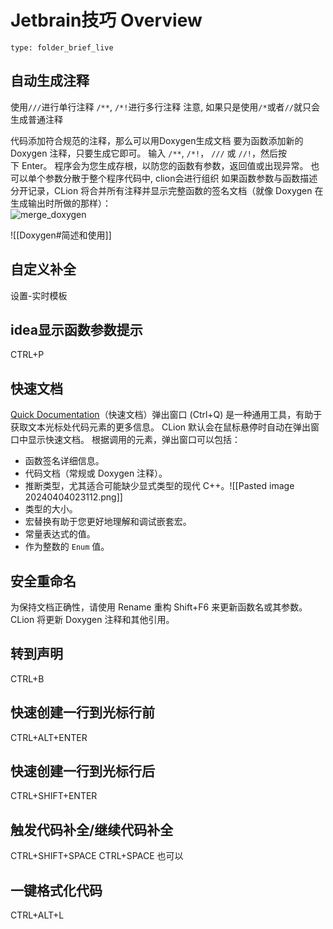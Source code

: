 # Jetbrain技巧 Overview
 
```ccard
type: folder_brief_live
```
## 自动生成注释
使用`///`进行单行注释
`/**`, `/*!`进行多行注释
注意, 如果只是使用`/*`或者`//`就只会生成普通注释

代码添加符合规范的注释，那么可以用Doxygen生成文档
要为函数添加新的 Doxygen 注释，只要生成它即可。 输入 `/**`, `/*!`， `///` 或 `//!`，然后按下 Enter。 程序会为您生成存根，以防您的函数有参数，返回值或出现异常。
也可以单个参数分散于整个程序代码中, clion会进行组织
如果函数参数与函数描述分开记录，CLion 将合并所有注释并显示完整函数的签名文档（就像 Doxygen 在生成输出时所做的那样）：  
![merge_doxygen](https://blog.jetbrains.com/wp-content/uploads/2016/05/clion-merge_doxygen.png)

![[Doxygen#简述和使用]]
## 自定义补全
设置-实时模板

## idea显示函数参数提示
CTRL+P

## 快速文档

[Quick Documentation](https://www.jetbrains.com/help/clion/2022.2/viewing-inline-documentation.html)（快速文档）弹出窗口 (Ctrl+Q) 是一种通用工具，有助于获取文本光标处代码元素的更多信息。 CLion 默认会在鼠标悬停时自动在弹出窗口中显示快速文档。 根据调用的元素，弹出窗口可以包括：

- 函数签名详细信息。
- 代码文档（常规或 Doxygen 注释）。
- 推断类型，尤其适合可能缺少显式类型的现代 C++。![[Pasted image 20240404023112.png]]
- 类型的大小。
- 宏替换有助于您更好地理解和调试嵌套宏。
- 常量表达式的值。
- 作为整数的 `Enum` 值。

## 安全重命名
为保持文档正确性，请使用 Rename 重构 Shift+F6 来更新函数名或其参数。 CLion 将更新 Doxygen 注释和其他引用。

## 转到声明
CTRL+B

## 快速创建一行到光标行前
CTRL+ALT+ENTER

## 快速创建一行到光标行后
CTRL+SHIFT+ENTER

## 触发代码补全/继续代码补全
CTRL+SHIFT+SPACE
CTRL+SPACE 也可以

## 一键格式化代码
CTRL+ALT+L